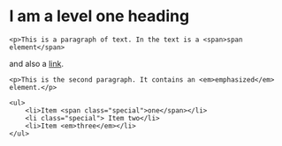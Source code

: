 <!doctype html>
<html lang="en">
<head>
    <meta charset="utf-8">
    <link rel="stylesheet" href="styles.css">
    <title>Getting started with CSS</title>
</head>

<body>
    <h1>I am a level one heading</h1>

    <p>This is a paragraph of text. In the text is a <span>span element</span>
and also a <a href="http://example.com">link</a>.</p>

    <p>This is the second paragraph. It contains an <em>emphasized</em> element.</p>

    <ul>
        <li>Item <span class="special">one</span></li>
        <li class="special"> Item two</li>
        <li>Item <em>three</em></li>
    </ul>

</body>

</html>
